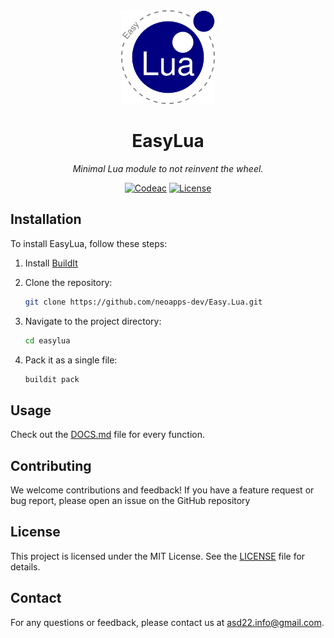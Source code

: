 <div align="center">
  <img width="150" height="150" src="logo.png">
  <h1>EasyLua</h1>
  <p><em>Minimal Lua module to not reinvent the wheel.</em></p>
  
  [![Codeac](https://static.codeac.io/badges/2-903404923.svg "Codeac")](https://app.codeac.io/github/neoapps-dev/easylua) [![License](https://img.shields.io/github/license/neoapps-dev/easylua.svg?style=flat-square)](https://github.com/neoapps-dev/buildit/blob/master/LICENSE)
</div>

## Installation

To install EasyLua, follow these steps:

1. Install [BuildIt](https://github.com/neoapps-dev/buildit.git)
2. Clone the repository:

    ```sh
    git clone https://github.com/neoapps-dev/Easy.Lua.git
    ```

3. Navigate to the project directory:

    ```sh
    cd easylua
    ```

4. Pack it as a single file:

    ```sh
    buildit pack
    ```

## Usage

Check out the [DOCS.md](DOCS.md) file for every function.

## Contributing

We welcome contributions and feedback! If you have a feature request or bug report, please open an issue on the GitHub repository

## License

This project is licensed under the MIT License. See the [LICENSE](LICENSE) file for details.

## Contact

For any questions or feedback, please contact us at [asd22.info@gmail.com](mailto:asd22.info@gmail.com).
